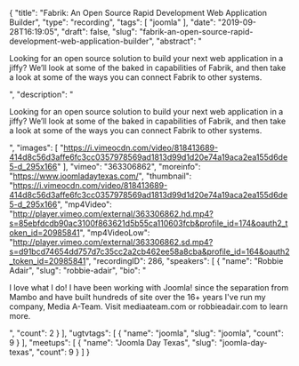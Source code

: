 {
  "title": "Fabrik: An Open Source Rapid Development Web Application Builder",
  "type": "recording",
  "tags": [
    "joomla"
  ],
  "date": "2019-09-28T16:19:05",
  "draft": false,
  "slug": "fabrik-an-open-source-rapid-development-web-application-builder",
  "abstract": "<p>Looking for an open source solution to build your next web application in a jiffy? We’ll look at some of the baked in capabilities of Fabrik, and then take a look at some of the ways you can connect Fabrik to other systems.</p>",
  "description": "<p>Looking for an open source solution to build your next web application in a jiffy? We’ll look at some of the baked in capabilities of Fabrik, and then take a look at some of the ways you can connect Fabrik to other systems.</p>",
  "images": [
    "https://i.vimeocdn.com/video/818413689-414d8c56d3affe6fc3cc0357978569ad1813d99d1d20e74a19aca2ea155d6de5-d_295x166"
  ],
  "vimeo": "363306862",
  "moreinfo": "https://www.joomladaytexas.com/",
  "thumbnail": "https://i.vimeocdn.com/video/818413689-414d8c56d3affe6fc3cc0357978569ad1813d99d1d20e74a19aca2ea155d6de5-d_295x166",
  "mp4Video": "http://player.vimeo.com/external/363306862.hd.mp4?s=85ebfdcdb90ac3100f863621d5b55ca110603fcb&profile_id=174&oauth2_token_id=20985841",
  "mp4VideoLow": "http://player.vimeo.com/external/363306862.sd.mp4?s=d91bcd74654dd757d7c35cc2a2cb462ee58a8cba&profile_id=164&oauth2_token_id=20985841",
  "recordingID": 286,
  "speakers": [
    {
      "name": "Robbie Adair",
      "slug": "robbie-adair",
      "bio": "<p>I love what I do! I have been working with Joomla! since the separation from Mambo and have built hundreds of site over the 16+ years I've run my company, Media A-Team. Visit mediaateam.com or robbieadair.com to learn more.</p>",
      "count": 2
    }
  ],
  "ugtvtags": [
    {
      "name": "joomla",
      "slug": "joomla",
      "count": 9
    }
  ],
  "meetups": [
    {
      "name": "Joomla Day Texas",
      "slug": "joomla-day-texas",
      "count": 9
    }
  ]
}